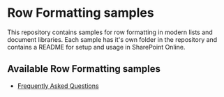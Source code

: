 # Row Formatting samples

This repository contains samples for row formatting in modern lists and document libraries. Each sample has it's own folder in the repository and contains a README for setup and usage in SharePoint Online.

## Available Row Formatting samples

- [Frequently Asked Questions](FAQLink)



[FAQLink]: ./row-formatting/readme.md